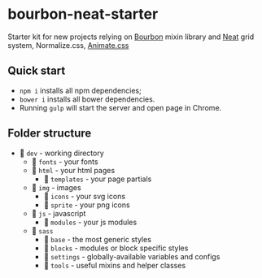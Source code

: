 # bourbon-neat-starter

Starter kit for new projects relying on [Bourbon](http://bourbon.io/docs/) mixin library and [Neat](https://neat.bourbon.io/docs/latest/) grid system, Normalize.css, [Animate.css](https://github.com/daneden/animate.css)

## Quick start

* `npm i` installs all npm dependencies;
* `bower i` installs all bower dependencies.
* Running `gulp` will start the server and open page in Chrome.

## Folder structure

* :open_file_folder: `dev` - working directory
    * :open_file_folder: `fonts` - your fonts
    * :open_file_folder: `html` - your html pages
        * :file_folder: `templates` - your page partials
    * :open_file_folder: `img` - images
        * :file_folder: `icons` - your svg icons
        * :file_folder: `sprite` - your png icons
    * :open_file_folder: `js` - javascript
        * :file_folder: `modules` - your js modules
    * :open_file_folder: `sass`
        * :file_folder: `base` - the most generic styles
        * :file_folder: `blocks` - modules or block specific styles
        * :file_folder: `settings` - globally-available variables and configs
        * :file_folder: `tools` - useful mixins and helper classes
